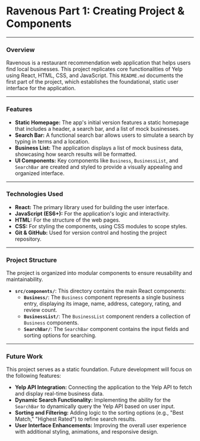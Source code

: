 # Ravenous Part 1: Creating Project & Components

-----

### **Overview**

Ravenous is a restaurant recommendation web application that helps users find local businesses. This project replicates core functionalities of Yelp using React, HTML, CSS, and JavaScript. This `README.md` documents the first part of the project, which establishes the foundational, static user interface for the application.

-----

### **Features**

  * **Static Homepage:** The app's initial version features a static homepage that includes a header, a search bar, and a list of mock businesses.
  * **Search Bar:** A functional search bar allows users to simulate a search by typing in terms and a location.
  * **Business List:** The application displays a list of mock business data, showcasing how search results will be formatted.
  * **UI Components:** Key components like `Business`, `BusinessList`, and `SearchBar` are created and styled to provide a visually appealing and organized interface.

-----

### **Technologies Used**

  * **React:** The primary library used for building the user interface.
  * **JavaScript (ES6+):** For the application's logic and interactivity.
  * **HTML:** For the structure of the web pages.
  * **CSS:** For styling the components, using CSS modules to scope styles.
  * **Git & GitHub:** Used for version control and hosting the project repository.

-----


### **Project Structure**

The project is organized into modular components to ensure reusability and maintainability.

  * **`src/components/`**: This directory contains the main React components:
      * **`Business/`**: The `Business` component represents a single business entry, displaying its image, name, address, category, rating, and review count.
      * **`BusinessList/`**: The `BusinessList` component renders a collection of `Business` components.
      * **`SearchBar/`**: The `SearchBar` component contains the input fields and sorting options for searching.

-----

### **Future Work**

This project serves as a static foundation. Future development will focus on the following features:

  * **Yelp API Integration:** Connecting the application to the Yelp API to fetch and display real-time business data.
  * **Dynamic Search Functionality:** Implementing the ability for the `SearchBar` to dynamically query the Yelp API based on user input.
  * **Sorting and Filtering:** Adding logic to the sorting options (e.g., "Best Match," "Highest Rated") to refine search results.
  * **User Interface Enhancements:** Improving the overall user experience with additional styling, animations, and responsive design.